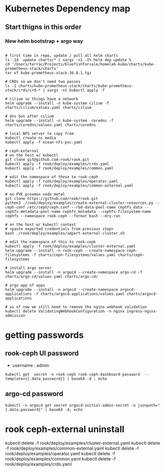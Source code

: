# Kubernetes Dependency map
## Start thigns in this order

### New helm bootstrap + argo way
```

# first time in repo, update / pull all helm charts
ls -1d  update charts/* | xargs -n1 -I% helm dep update %
cd '/Users/terrac/Projects/bluefishforsale/homelab-kube/charts/kube-prometheus-stack/charts'
tar xf kube-prometheus-stack-36.0.1.tgz

# CRDs so we don't need two passes
ls -1 charts/kube-prometheus-stack/charts/kube-prometheus-stack/crds/crd-* | xargs -n1 kubectl apply -f

# cilium so things have a network
helm upgrade --install -n kube-system cilium -f charts/cilium/values.yaml charts/cilium

# dns but after cilium
helm upgrade --install -n kube-system  coredns -f charts/coredns/values.yaml charts/coredns

# local NFS server to copy from
kubectl create ns media
kubectl apply -f ocean-nfs-pvc.yaml

# ceph-external
# on the host w/ kubectl
git clone git@github.com:rook/rook.git
kubectl apply -f rook/deploy/examples/crds.yaml
kubectl apply -f rook/deploy/examples/common.yaml

# edit the namespace of these to rook-ceph
kubectl apply -f rook/deploy/examples/operator.yaml
kubectl apply -f rook/deploy/examples/common-external.yaml

# on PVE proxmox node metal
git clone https://github.com/rook/rook.git
python3 ./rook/deploy/examples/create-external-cluster-resources.py --ceph-conf /etc/ceph/ceph.conf --rbd-data-pool-name cephfs_data --cephfs-metadata-pool-name cephfs_metadata --cephfs-filesystem-name cephfs --namespace rook-ceph --format bash --dry-run

# on the host w/ kubectl context
# <paste exported credentials from previous step>
bash ./rook/deploy/examples/import-external-cluster.sh

# edit the namespace of this to rook-ceph
kubectl apply -f rook/deploy/examples/cluster-external.yaml
helm upgrade --install -n rook-ceph --create-namespace ceph-filesystems -f charts/ceph-filesystems/values.yaml charts/ceph-filesystems

# install argo server
helm upgrade --install -n argocd --create-namespace argo-cd -f charts/argo-cd/values.yaml charts/argo-cd/

# argo app of apps
helm upgrade --install -n argocd --create-namespace argocd-applications -f charts/argocd-applications/values.yaml charts/argocd-applications

# as of now we still need to remove the nginx webhook validation
kubectl delete ValidatingWebhookConfiguration -n nginx ingress-nginx-admission
```

# getting passwords
## rook-ceph UI password
* username : admin
```
kubectl get  secret -n rook-ceph rook-ceph-dashboard-password  --template={{.data.password}} | base64 -d ; echo
```

## argo-cd password
```
kubectl -n argocd get secret argocd-initial-admin-secret -o jsonpath="{.data.password}" | base64 -d; echo
```


# rook ceph-external uninstall
kubectl delete -f rook/deploy/examples/cluster-external.yaml
kubectl delete -f rook/deploy/examples/common-external.yaml
kubectl delete -f rook/deploy/examples/operator.yaml
kubectl delete -f rook/deploy/examples/common.yaml
kubectl delete -f rook/deploy/examples/crds.yaml


